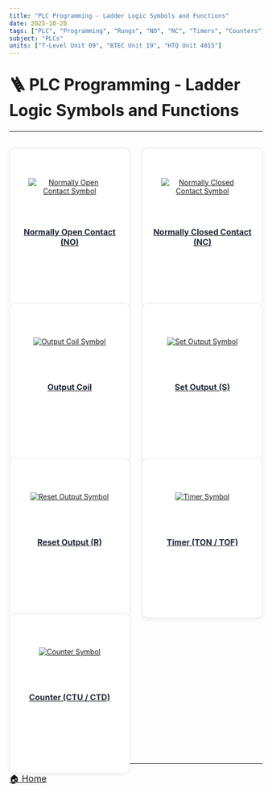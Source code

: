 ```yaml
---
title: "PLC Programming - Ladder Logic Symbols and Functions"
date: 2025-10-20
tags: ["PLC", "Programming", "Rungs", "NO", "NC", "Timers", "Counters"]
subject: "PLCs"
units: ["T-Level Unit 09", "BTEC Unit 19", "HTQ Unit 4015"]
---
```


<head>
  <style>
    .projects {
      display: grid;
      grid-template-columns: repeat(auto-fit, minmax(220px, 1fr));
      gap: 1.5rem;
      margin-top: 2rem;
    }

    .card-link {
      text-decoration: none;
    }

    .card {
      background: #ffffff;
      border: 1px solid #e5e7eb;
      border-radius: 12px;
      overflow: hidden;
      box-shadow: 0 3px 8px rgba(0, 0, 0, 0.05);
      transition: transform 0.2s ease, box-shadow 0.2s ease;
      display: flex;
      flex-direction: column;
      align-items: center;
      padding: 1rem;
      height: 100%;
      text-align: center;
      min-height: 250px; /* ensures even card height */
    }

    .card:hover {
      transform: scale(1.03);
      box-shadow: 0 4px 12px rgba(0, 0, 0, 0.08);
    }

    .card-image {
      width: 100%;
      height: 120px; /* fixed height for consistency */
      display: flex;
      align-items: center;
      justify-content: center;
      overflow: hidden;
      margin-bottom: 0.75rem;
    }

    .card img {
      max-width: 80%;
      max-height: 100%;
      object-fit: contain;
      display: block;
    }

    .card h3 {
      color: #1f2937;
      margin: 0.5rem 0 0;
      font-size: 1rem;
      line-height: 1.3;
    }

    h1 {
      font-size: 2rem;
      margin-top: 2rem;
    }

    p {
      font-size: 1.1rem;
    }
  </style>
</head>

# 🪜 PLC Programming - Ladder Logic Symbols and Functions

---

<div class="projects">

  <a class="card-link" href="https://engineeringshare.github.io/engineering-hub/PLC-Ladder-Logic/NO-Contact/">
    <div class="card">
      <div class="card-image">
        <img src="https://EngineeringShare.github.io/engineering-hub/images/PLC-Icons/NO_Contact.png" alt="Normally Open Contact Symbol">
      </div>
      <h3>Normally Open Contact (NO)</h3>
    </div>
  </a>

  <a class="card-link" href="https://engineeringshare.github.io/engineering-hub/PLC-Ladder-Logic/NC-Contact/">
    <div class="card">
      <div class="card-image">
        <img src="https://EngineeringShare.github.io/engineering-hub/images/PLC-Icons/NC_Contact.png" alt="Normally Closed Contact Symbol">
      </div>
      <h3>Normally Closed Contact (NC)</h3>
    </div>
  </a>

  <a class="card-link" href="https://engineeringshare.github.io/engineering-hub/PLC-Ladder-Logic/Output/">
    <div class="card">
      <div class="card-image">
        <img src="https://EngineeringShare.github.io/engineering-hub/images/PLC-Icons/Output.png" alt="Output Coil Symbol">
      </div>
      <h3>Output Coil</h3>
    </div>
  </a>

  <a class="card-link" href="#">
    <div class="card">
      <div class="card-image">
        <img src="https://EngineeringShare.github.io/engineering-hub/images/PLC-Icons/Set_Output.png" alt="Set Output Symbol">
      </div>
      <h3>Set Output (S)</h3>
    </div>
  </a>

  <a class="card-link" href="#">
    <div class="card">
      <div class="card-image">
        <img src="https://EngineeringShare.github.io/engineering-hub/images/PLC-Icons/Reset_Output.png" alt="Reset Output Symbol">
      </div>
      <h3>Reset Output (R)</h3>
    </div>
  </a>

  <a class="card-link" href="#">
    <div class="card">
      <div class="card-image">
        <img src="https://EngineeringShare.github.io/engineering-hub/images/PLC-Icons/TON_Timer.png" alt="Timer Symbol">
      </div>
      <h3>Timer (TON / TOF)</h3>
    </div>
  </a>

  <a class="card-link" href="#">
    <div class="card">
      <div class="card-image">
        <img src="https://EngineeringShare.github.io/engineering-hub/images/PLC-Icons/CTU_Counter.png" alt="Counter Symbol">
      </div>
      <h3>Counter (CTU / CTD)</h3>
    </div>
  </a>

</div>

---

<a href="https://engineeringshare.github.io/engineering-hub">🏠 Home</a>
